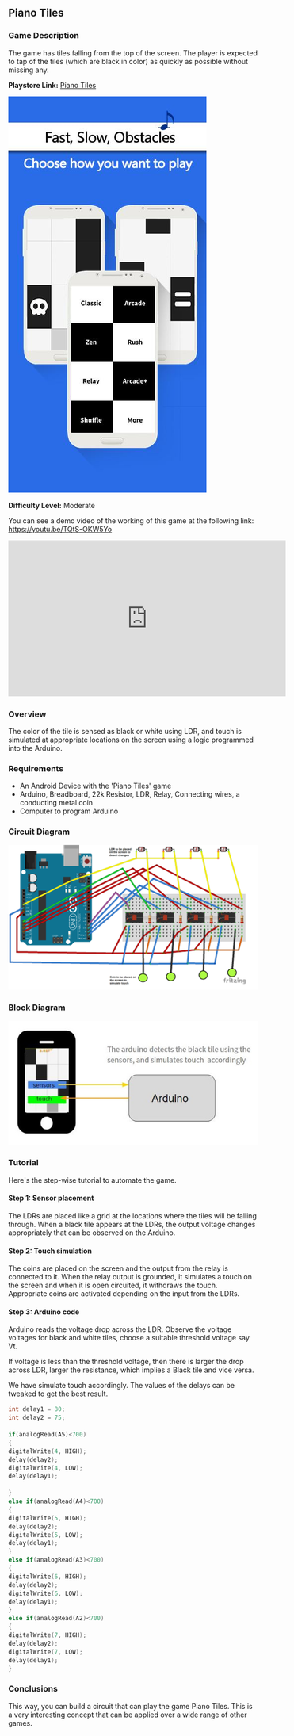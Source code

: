 ## Piano Tiles

### Game Description

The game has tiles falling from the top of the screen. The player is expected to tap of the tiles (which are black in color) as quickly as possible without missing any.

**Playstore Link:** [Piano Tiles](https://play.google.com/store/apps/details?id=com.umonistudio.tile&hl=en)

![Image](/Images/piano_tiles.jpg)
 
**Difficulty Level:** Moderate

You can see a demo video of the working of this game at the following link: https://youtu.be/TQtS-OKW5Yo

<div class="row" style="text-align:center;">
    <iframe width="560" height="315" src="https://www.youtube.com/embed/TQtS-OKW5Yo" frameborder="0" allowfullscreen></iframe>
</div> 

### Overview

The color of the tile is sensed as black or white using LDR, and touch is simulated at appropriate locations on the screen using a logic programmed into the Arduino.

### Requirements

- An Android Device with the 'Piano Tiles' game
- Arduino, Breadboard, 22k Resistor, LDR, Relay, Connecting wires, a conducting metal coin
- Computer to program Arduino

### Circuit Diagram

![Piano Tiles Circuit](/Images/piano_tiles_circuit.png)

### Block Diagram

![BlockDiagram](/Images/methods-2.jpg)

### Tutorial

Here's the step-wise tutorial to automate the game.

#### Step 1: Sensor placement

The LDRs are placed like a grid at the locations where the tiles will be falling through. When a black tile appears at the LDRs, the output voltage changes appropriately that can be observed on the Arduino.

#### Step 2: Touch simulation

The coins are placed on the screen and the output from the relay is connected to it. When the relay output is grounded, it simulates a touch on the screen and when it is open circuited, it withdraws the touch. Appropriate coins are activated depending on the input from the LDRs.

#### Step 3: Arduino code

Arduino reads the voltage drop across the LDR. Observe the voltage voltages for black and white tiles, choose a suitable threshold voltage say Vt.  

If voltage is less than the threshold voltage, then there is larger the drop across LDR, larger the resistance, which implies a Black tile and vice versa.

We have simulate touch accordingly. The values of the delays can be tweaked to get the best result.

```C
int delay1 = 80;
int delay2 = 75;

if(analogRead(A5)<700) 
{
digitalWrite(4, HIGH);
delay(delay2);
digitalWrite(4, LOW);
delay(delay1);

}
else if(analogRead(A4)<700)
{
digitalWrite(5, HIGH);
delay(delay2);
digitalWrite(5, LOW);
delay(delay1);
}
else if(analogRead(A3)<700)
{
digitalWrite(6, HIGH);
delay(delay2);
digitalWrite(6, LOW);
delay(delay1);
}
else if(analogRead(A2)<700)
{
digitalWrite(7, HIGH);
delay(delay2);
digitalWrite(7, LOW);
delay(delay1);
}
```

### Conclusions

This way, you can build a circuit that can play the game Piano Tiles. This is a very interesting concept that can be applied over a wide range of other games.

